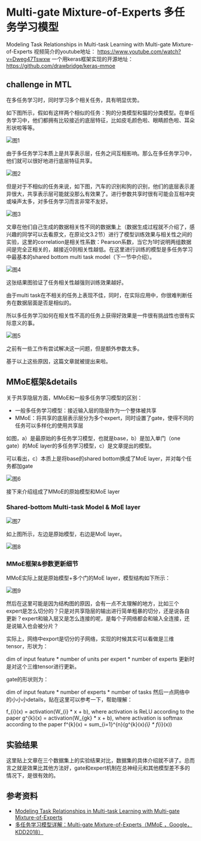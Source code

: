 # Multi-gate Mixture-of-Experts 多任务学习模型

Modeling Task Relationships in Multi-task Learning with Multi-gate Mixture-of-Experts
视频简介的youtube地址：
https://www.youtube.com/watch?v=Dweg47Tswxw
一个用keras框架实现的开源地址：
https://github.com/drawbridge/keras-mmoe

##  challenge in MTL
在多任务学习时，同时学习多个相关任务，具有明显优势。

如下图所示，假如有这样两个相似的任务：狗的分类模型和猫的分类模型。在单任务学习中，他们都拥有比较接近的底层特征，比如皮毛颜色啦、眼睛颜色啦、耳朵形状啦等等。

![图1](images/MMOE_0.png)

由于多任务学习本质上是共享表示层，任务之间互相影响。那么在多任务学习中，他们就可以很好地进行底层特征共享。

![图2](images/MMOE_1.png)

但是对于不相似的任务来说，如下图，汽车的识别和狗的识别，他们的底层表示差异很大，共享表示层可能就没那么有效果了。进行参数共享时很有可能会互相冲突或噪声太多，对多任务学习而言非常不友好。

![图3](images/MMOE_2.png)

文章在他们自己生成的数据相关性不同的数据集上（数据生成过程就不介绍了，感兴趣的同学可以去看原文，在原论文3.2节）进行了模型训练效果与相关性之间的实验，这里的correlation是相关性系数：Pearson系数，当它为1时说明两组数据间是完全正相关的，越接近0则相关性越低。在这里进行训练的模型是多任务学习中最基本的shared bottom multi task model（下一节中介绍）。

![图4](images/MMOE_3.png)

这张结果图验证了任务相关性越强则训练效果越好。

由于multi task在不相关的任务上表现不佳，同时，在实际应用中，你很难判断任务在数据层面是否是相似的。

所以多任务学习如何在相关性不高的任务上获得好效果是一件很有挑战性也很有实际意义的事。

![图5](images/MMOE_4.png)

之前有一些工作有尝试解决这一问题，但是额外参数太多。

基于以上这些原因，这篇文章就被提出来啦。

## MMoE框架&details
关于共享隐层方面，MMoE和一般多任务学习模型的区别：
* 一般多任务学习模型：接近输入层的隐层作为一个整体被共享
* MMoE：将共享的底层表示层分为多个expert，同时设置了gate，使得不同的任务可以多样化的使用共享层

如图，a）是最原始的多任务学习模型，也就是base，b）是加入单门（one gate）的MoE layer的多任务学习模型，c）是文章提出的模型。

可以看出，c）本质上是将base的shared bottom换成了MoE layer，并对每个任务都加gate

![图6](images/MMOE_5.png)

接下来介绍组成了MMoE的原始模型和MoE layer

### Shared-bottom Multi-task Model & MoE layer
![图7](images/MMOE_6.png)

如上图所示，左边是原始模型，右边是MoE layer。

![图8](images/MMOE_7.png)

### MMoE框架&参数更新细节
MMoE实际上就是原始模型+多个门的MoE layer，模型结构如下所示：

![图9](images/MMOE_8.png)

然后在这里可能是因为结构图的原因，会有一点不太理解的地方，比如三个expert是怎么切分的？只是对共享隐层的输出进行简单粗暴的切分，还是说各自更新？expert和输入层又是怎么连接的呢，是每个子网络都会和输入全连接，还是说输入也会被分片？

实际上，网络中export是切分的子网络，实现的时候其实可以看做是三维tensor，形状为：

dim of input feature * number of units per expert * number of experts
更新时是对这个三维tensor进行更新。

gate的形状则为：

dim of input feature * number of experts * number of tasks
然后一点网络中的小小小details，贴在这里可以参考一下，帮助理解：

f_{i}(x) = activation(W_{i} * x + b), where activation is ReLU according to the paper
g^{k}(x) = activation(W_{gk} * x + b), where activation is softmax according to the paper
f^{k}(x) = sum_{i=1}^{n}(g^{k}(x)_{i} * f_{i}(x))

## 实验结果
这里贴上文章在三个数据集上的实验结果对比，数据集的具体介绍就不讲了。总而言之就是效果比其他方法好，gate和expert机制在总神经元和其他模型差不多的情况下，是很有效的。

## 参考资料
* [Modeling Task Relationships in Multi-task Learning with Multi-gate Mixture-of-Experts](https://dl.acm.org/citation.cfm?id=3220007)
* [多任务学习模型详解：Multi-gate Mixture-of-Experts（MMoE ，Google，KDD2018）](https://mp.weixin.qq.com/s/EuJ2BOdMqR0zyRtUcdn0kA)
